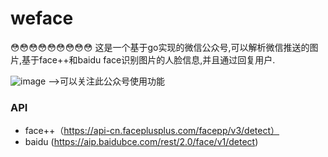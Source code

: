 # weface
:flushed::flushed::flushed::flushed::flushed::flushed::flushed::flushed::flushed:
这是一个基于go实现的微信公众号,可以解析微信推送的图片,基于face++和baidu face识别图片的人脸信息,并且通过回复用户.

![image](https://github.com/level2player/wefacer/blob/master/img/ewm.jpg)
-->可以关注此公众号使用功能


### API
* face++（https://api-cn.faceplusplus.com/facepp/v3/detect）
* baidu (https://aip.baidubce.com/rest/2.0/face/v1/detect)


